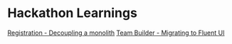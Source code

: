 # Hackathon Learnings

[Registration - Decoupling a monolith](./registration)
[Team Builder - Migrating to Fluent UI](./teambuilder)
